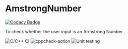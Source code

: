 # AmstrongNumber

[![Codacy Badge](https://api.codacy.com/project/badge/Grade/cabad3cba8ef49f3b93fafb54fbe5958)](https://app.codacy.com/manual/stepin104452/AmstrongNumber?utm_source=github.com&utm_medium=referral&utm_content=stepin104452/AmstrongNumber&utm_campaign=Badge_Grade_Dashboard)

To check whether the user input is an Armstrong Number

![C/C++ CI](https://github.com/stepin104452/AmstrongNumber/workflows/C/C++%20CI/badge.svg) 
![cppcheck-action](https://github.com/stepin104452/AmstrongNumber/workflows/cppcheck-action/badge.svg)
![Unit testing](https://github.com/stepin104452/AmstrongNumber/workflows/Unit%20testing/badge.svg)
